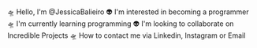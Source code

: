 🛸 Hello, I'm @JessicaBalieiro 
👽 I'm interested in becoming a programmer
🛸 I'm currently learning programming
👽 I'm looking to collaborate on Incredible Projects
🛸 How to contact me via Linkedin, Instagram or Email
<!---
JessicaBalieiro/JessicaBalieiro is a ✨ special ✨ repository because its `README.md` (this file) appears on your GitHub profile.
You can click the Preview link to take a look at your changes.
--->
